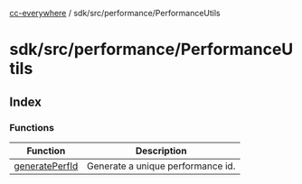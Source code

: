 [cc-everywhere](../../../../index.md) / sdk/src/performance/PerformanceUtils

# sdk/src/performance/PerformanceUtils

## Index

### Functions

| Function | Description |
| ------ | ------ |
| [generatePerfId](functions/generatePerfId.md) | Generate a unique performance id. |
